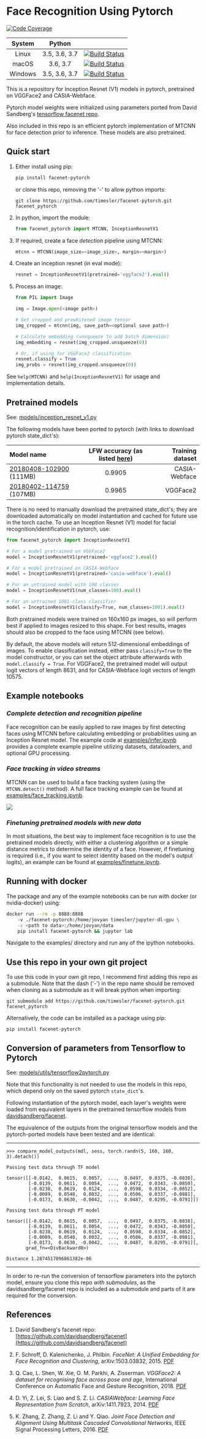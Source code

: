 # Face Recognition Using Pytorch 
[![Code Coverage](https://img.shields.io/codecov/c/github/timesler/facenet-pytorch.svg)](https://codecov.io/gh/timesler/facenet-pytorch)

| System | Python | |
| :---: | :---: | :---: |
| Linux | 3.5, 3.6, 3.7 | [![Build Status](https://travis-ci.com/timesler/facenet-pytorch.svg?branch=master)](https://travis-ci.com/timesler/facenet-pytorch) |
| macOS | 3.6, 3.7 | [![Build Status](https://travis-ci.com/timesler/facenet-pytorch.svg?branch=master)](https://travis-ci.com/timesler/facenet-pytorch) |
| Windows | 3.5, 3.6, 3.7 | [![Build Status](https://travis-ci.com/timesler/facenet-pytorch.svg?branch=master)](https://travis-ci.com/timesler/facenet-pytorch) |

This is a repository for Inception Resnet (V1) models in pytorch, pretrained on VGGFace2 and CASIA-Webface.

Pytorch model weights were initialized using parameters ported from David Sandberg's [tensorflow facenet repo](https://github.com/davidsandberg/facenet).

Also included in this repo is an efficient pytorch implementation of MTCNN for face detection prior to inference. These models are also pretrained.

## Quick start

1. Either install using pip:
    ```bash
    pip install facenet-pytorch
    ```
    or clone this repo, removing the '-' to allow python imports:
    ```git
    git clone https://github.com/timesler/facenet-pytorch.git facenet_pytorch
    ```
1. In python, import the module:
    ```python
    from facenet_pytorch import MTCNN, InceptionResnetV1
    ```
1. If required, create a face _detection_ pipeline using MTCNN:
    ```python
    mtcnn = MTCNN(image_size=<image_size>, margin=<margin>)
    ```
1. Create an inception resnet (in eval mode):
    ```python
    resnet = InceptionResnetV1(pretrained='vggface2').eval()
    ```
1. Process an image:
    ```python
    from PIL import Image
    
    img = Image.open(<image path>)

    # Get cropped and prewhitened image tensor
    img_cropped = mtcnn(img, save_path=<optional save path>)

    # Calculate embedding (unsqueeze to add batch dimension)
    img_embedding = resnet(img_cropped.unsqueeze(0))

    # Or, if using for VGGFace2 classification
    resnet.classify = True
    img_probs = resnet(img_cropped.unsqueeze(0))
    ```

See `help(MTCNN)` and `help(InceptionResnetV1)` for usage and implementation details.

## Pretrained models

See: [models/inception_resnet_v1.py](models/inception_resnet_v1.py)

The following models have been ported to pytorch (with links to download pytorch state_dict's):

|Model name|LFW accuracy (as listed [here](https://github.com/davidsandberg/facenet))|Training dataset|
| :- | :-: | -: |
|[20180408-102900](https://drive.google.com/uc?export=download&id=12DYdlLesBl3Kk51EtJsyPS8qA7fErWDX) (111MB)|0.9905|CASIA-Webface|
|[20180402-114759](https://drive.google.com/uc?export=download&id=1TDZVEBudGaEd5POR5X4ZsMvdsh1h68T1) (107MB)|0.9965|VGGFace2|

There is no need to manually download the pretrained state_dict's; they are downloaded automatically on model instantiation and cached for future use in the torch cache. To use an Inception Resnet (V1) model for facial recognition/identification in pytorch, use:

```python
from facenet_pytorch import InceptionResnetV1

# For a model pretrained on VGGFace2
model = InceptionResnetV1(pretrained='vggface2').eval()

# For a model pretrained on CASIA-Webface
model = InceptionResnetV1(pretrained='casia-webface').eval()

# For an untrained model with 100 classes
model = InceptionResnetV1(num_classes=100).eval()

# For an untrained 1001-class classifier
model = InceptionResnetV1(classify=True, num_classes=1001).eval()
```

Both pretrained models were trained on 160x160 px images, so will perform best if applied to images resized to this shape. For best results, images should also be cropped to the face using MTCNN (see below).

By default, the above models will return 512-dimensional embeddings of images. To enable classification instead, either pass `classify=True` to the model constructor, or you can set the object attribute afterwards with `model.classify = True`. For VGGFace2, the pretrained model will output logit vectors of length 8631, and for CASIA-Webface logit vectors of length 10575.

## Example notebooks

### *Complete detection and recognition pipeline*

Face recognition can be easily applied to raw images by first detecting faces using MTCNN before calculating embedding or probabilities using an Inception Resnet model. The example code at [examples/infer.ipynb](examples/infer.ipynb) provides a complete example pipeline utilizing datasets, dataloaders, and optional GPU processing.

### *Face tracking in video streams*

MTCNN can be used to build a face tracking system (using the `MTCNN.detect()` method). A full face tracking example can be found at [examples/face_tracking.ipynb](examples/face_tracking.ipynb).

![](examples/tracked.gif)

### *Finetuning pretrained models with new data*

In most situations, the best way to implement face recognition is to use the pretrained models directly, with either a clustering algorithm or a simple distance metrics to determine the identity of a face. However, if finetuning is required (i.e., if you want to select identity based on the model's output logits), an example can be found at [examples/finetune.ipynb](examples/finetune.ipynb).

## Running with docker

The package and any of the example notebooks can be run with docker (or nvidia-docker) using:

```bash
docker run --rm -p 8888:8888
    -v ./facenet-pytorch:/home/jovyan timesler/jupyter-dl-gpu \
    -v <path to data>:/home/jovyan/data
    pip install facenet-pytorch && jupyter lab 
```

Navigate to the examples/ directory and run any of the ipython notebooks.

## Use this repo in your own git project

To use this code in your own git repo, I recommend first adding this repo as a submodule. Note that the dash ('-') in the repo name should be removed when cloning as a submodule as it will break python when importing:

`git submodule add https://github.com/timesler/facenet-pytorch.git facenet_pytorch`

Alternatively, the code can be installed as a package using pip:

`pip install facenet-pytorch`

## Conversion of parameters from Tensorflow to Pytorch

See: [models/utils/tensorflow2pytorch.py](models/tensorflow2pytorch.py)

Note that this functionality is not needed to use the models in this repo, which depend only on the saved pytorch `state_dict`'s. 

Following instantiation of the pytorch model, each layer's weights were loaded from equivalent layers in the pretrained tensorflow models from [davidsandberg/facenet](https://github.com/davidsandberg/facenet).

The equivalence of the outputs from the original tensorflow models and the pytorch-ported models have been tested and are identical:

---
`>>> compare_model_outputs(mdl, sess, torch.randn(5, 160, 160, 3).detach())`
```
Passing test data through TF model

tensor([[-0.0142,  0.0615,  0.0057,  ...,  0.0497,  0.0375, -0.0838],
        [-0.0139,  0.0611,  0.0054,  ...,  0.0472,  0.0343, -0.0850],
        [-0.0238,  0.0619,  0.0124,  ...,  0.0598,  0.0334, -0.0852],
        [-0.0089,  0.0548,  0.0032,  ...,  0.0506,  0.0337, -0.0881],
        [-0.0173,  0.0630, -0.0042,  ...,  0.0487,  0.0295, -0.0791]])

Passing test data through PT model

tensor([[-0.0142,  0.0615,  0.0057,  ...,  0.0497,  0.0375, -0.0838],
        [-0.0139,  0.0611,  0.0054,  ...,  0.0472,  0.0343, -0.0850],
        [-0.0238,  0.0619,  0.0124,  ...,  0.0598,  0.0334, -0.0852],
        [-0.0089,  0.0548,  0.0032,  ...,  0.0506,  0.0337, -0.0881],
        [-0.0173,  0.0630, -0.0042,  ...,  0.0487,  0.0295, -0.0791]],
       grad_fn=<DivBackward0>)

Distance 1.2874517096861382e-06
```
---

In order to re-run the conversion of tensorflow parameters into the pytorch model, ensure you clone this repo _with submodules_, as the davidsandberg/facenet repo is included as a submodule and parts of it are required for the conversion.

## References

1. David Sandberg's facenet repo: [https://github.com/davidsandberg/facenet](https://github.com/davidsandberg/facenet)

1. F. Schroff, D. Kalenichenko, J. Philbin. _FaceNet: A Unified Embedding for Face Recognition and Clustering_, arXiv:1503.03832, 2015. [PDF](https://arxiv.org/pdf/1503.03832)

1. Q. Cao, L. Shen, W. Xie, O. M. Parkhi, A. Zisserman. _VGGFace2: A dataset for recognising face across pose and age_, International Conference on Automatic Face and Gesture Recognition, 2018. [PDF](http://www.robots.ox.ac.uk/~vgg/publications/2018/Cao18/cao18.pdf)

1. D. Yi, Z. Lei, S. Liao and S. Z. Li. _CASIAWebface: Learning Face Representation from Scratch_, arXiv:1411.7923, 2014. [PDF](https://arxiv.org/pdf/1411.7923)

1. K. Zhang, Z. Zhang, Z. Li and Y. Qiao. _Joint Face Detection and Alignment Using Multitask Cascaded Convolutional Networks_, IEEE Signal Processing Letters, 2016. [PDF](https://kpzhang93.github.io/MTCNN_face_detection_alignment/paper/spl.pdf)
